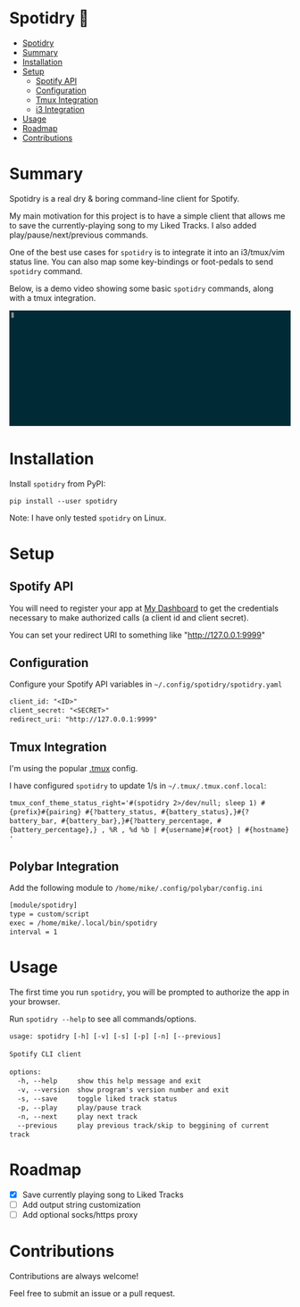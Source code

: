 # Spotidry 

- [Spotidry](#spotidry-)
- [Summary](#summary)
- [Installation](#installation)
- [Setup](#setup)
  - [Spotify API](#spotify-api)
  - [Configuration](#configuration)
  - [Tmux Integration](#tmux-integration)
  - [i3 Integration](#i3-integration)
- [Usage](#usage)
- [Roadmap](#roadmap)
- [Contributions](#contributions)

# Summary

Spotidry is a real dry & boring command-line client for Spotify.

My main motivation for this project is to have a simple client that allows me to save the currently-playing song to my Liked Tracks. I also added play/pause/next/previous commands.

One of the best use cases for `spotidry` is to integrate it into an i3/tmux/vim status line. You can also map some key-bindings or foot-pedals to send `spotidry` command.

Below, is a demo video showing some basic `spotidry` commands, along with a tmux integration.

![](https://raw.githubusercontent.com/mikeboiko/spotidry/gif/resources/spotidry.gif)

# Installation

Install `spotidry` from PyPI:

```
pip install --user spotidry
```

Note: I have only tested `spotidry` on Linux.

# Setup

## Spotify API

You will need to register your app at [My Dashboard](https://developer.spotify.com/dashboard/login) to get the credentials necessary to make authorized calls (a client id and client secret).

You can set your redirect URI to something like "http://127.0.0.1:9999"

## Configuration

Configure your Spotify API variables in `~/.config/spotidry/spotidry.yaml`

```
client_id: "<ID>"
client_secret: "<SECRET>"
redirect_uri: "http://127.0.0.1:9999"
```

## Tmux Integration

I'm using the popular [.tmux](https://github.com/gpakosz/.tmux) config.

I have configured `spotidry` to update 1/s in `~/.tmux/.tmux.conf.local`:

```
tmux_conf_theme_status_right='#(spotidry 2>/dev/null; sleep 1) #{prefix}#{pairing} #{?battery_status, #{battery_status},}#{?battery_bar, #{battery_bar},}#{?battery_percentage, #{battery_percentage},} , %R , %d %b | #{username}#{root} | #{hostname} '
```

## Polybar Integration

Add the following module to `/home/mike/.config/polybar/config.ini`

```
[module/spotidry]
type = custom/script
exec = /home/mike/.local/bin/spotidry
interval = 1
```

# Usage

The first time you run `spotidry`, you will be prompted to authorize the app in your browser.

Run `spotidry --help` to see all commands/options.

```
usage: spotidry [-h] [-v] [-s] [-p] [-n] [--previous]

Spotify CLI client

options:
  -h, --help     show this help message and exit
  -v, --version  show program's version number and exit
  -s, --save     toggle liked track status
  -p, --play     play/pause track
  -n, --next     play next track
  --previous     play previous track/skip to beggining of current track

```

# Roadmap

- [x] Save currently playing song to Liked Tracks
- [ ] Add output string customization
- [ ] Add optional socks/https proxy

# Contributions

Contributions are always welcome!

Feel free to submit an issue or a pull request.

